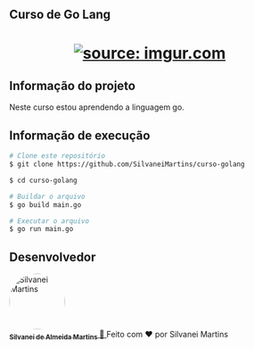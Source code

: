 
## Curso de Go Lang

<h1 align="center">
    <a href="https://imgur.com/Gy8sCsf"><img src="https://i.imgur.com/Gy8sCsf.png" title="source: imgur.com" /></a>
</h1>

## Informação do projeto

Neste curso estou aprendendo a linguagem go.


## Informação de execução

```bash
# Clone este repositório
$ git clone https://github.com/SilvaneiMartins/curso-golang

$ cd curso-golang

# Buildar o arquivo
$ go build main.go

# Executar o arquivo
$ go run main.go
```

## Desenvolvedor

<a href="https://github.com/SilvaneiMartins">
    <img
        style="border-radius:50%"
        src="https://github.com/SilvaneiMartins.png"
        width="100px;"
        alt="Silvanei Martins"
    />
    <br />
    <sub>
        <b>Silvanei de Almeida Martins</b>
    </sub>
</a>
     <a href="https://github.com/SilvaneiMartins" title="Silvanei martins" >
    🚀
 </a>
Feito com ❤️ por Silvanei Martins
